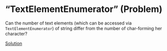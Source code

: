 # “TextElementEnumerator” (Problem)
Can the number of text elements (which can be accessed via `TextElementEnumerator`) of string differ from the number of char-forming her character?

[Solution](./TextElementEnumerator-A.md)
